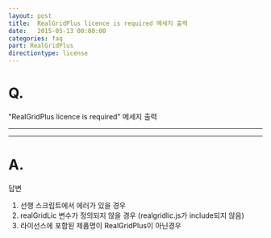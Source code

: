 ```yaml
---
layout: post
title:  RealGridPlus licence is required 메세지 출력
date:   2015-05-13 00:00:00
categories: faq
part: RealGridPlus
directiontype: license
---
```


# Q.

"RealGridPlus licence is required" 메세지 출력

---
***

# A.

답변

1. 선행 스크립트에서 에러가 있을 경우
2. realGridLic 변수가 정의되지 않을 경우 (realgridlic.js가 include되지 않음)
3. 라이선스에 포함된 제품명이 RealGridPlus이 아닌경우
